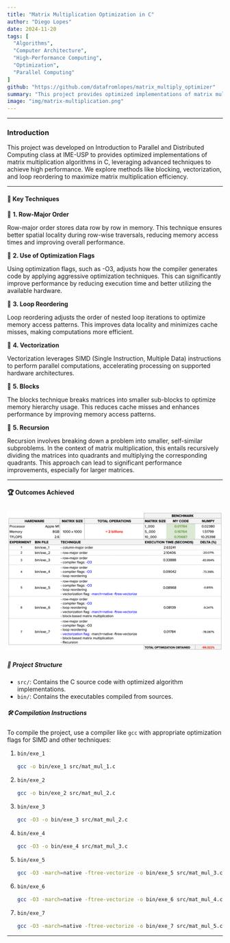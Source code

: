 ```yaml
---
title: "Matrix Multiplication Optimization in C"
author: "Diego Lopes"
date: 2024-11-20
tags: [
  "Algorithms",
  "Computer Architecture",
  "High-Performance Computing", 
  "Optimization", 
  "Parallel Computing"
]
github: "https://github.com/datafromlopes/matrix_multiply_optimizer"
summary: "This project provides optimized implementations of matrix multiplication algorithms in C."
image: "img/matrix-multiplication.png"
---
```


---

### Introduction 

This project was developed on Introduction to Parallel and Distributed Computing class at IME-USP to provides optimized implementations of matrix multiplication algorithms in C, leveraging advanced techniques to achieve high performance. We explore methods like blocking, vectorization, and loop reordering to maximize matrix multiplication efficiency.

---

#### 🌟 Key Techniques

🔹 **1. Row-Major Order**

Row-major order stores data row by row in memory. This technique ensures better spatial locality during row-wise traversals, reducing memory access times and improving overall performance.

🔹 **2. Use of Optimization Flags**

Using optimization flags, such as -O3, adjusts how the compiler generates code by applying aggressive optimization techniques. This can significantly improve performance by reducing execution time and better utilizing the available hardware.

🔹 **3. Loop Reordering**

Loop reordering adjusts the order of nested loop iterations to optimize memory access patterns. This improves data locality and minimizes cache misses, making computations more efficient.

🔹 **4. Vectorization**

Vectorization leverages SIMD (Single Instruction, Multiple Data) instructions to perform parallel computations, accelerating processing on supported hardware architectures.

🔹 **5. Blocks**

The blocks technique breaks matrices into smaller sub-blocks to optimize memory hierarchy usage. This reduces cache misses and enhances performance by improving memory access patterns.

🔹 **5. Recursion**

Recursion involves breaking down a problem into smaller, self-similar subproblems. In the context of matrix multiplication, this entails recursively dividing the matrices into quadrants and multiplying the corresponding quadrants. This approach can lead to significant performance improvements, especially for larger matrices.

---
#### 🏆 Outcomes Achieved
![alt text](img/benchmark.png)
---

##### 📂 Project Structure

- `src/`: Contains the C source code with optimized algorithm implementations.
- `bin/`: Contains the executables compiled from sources.

##### 🛠️ Compilation Instructions

To compile the project, use a compiler like `gcc` with appropriate optimization flags for SIMD and other techniques:

1. `bin/exe_1`
    ```bash
    gcc -o bin/exe_1 src/mat_mul_1.c
2. `bin/exe_2`
    ```bash
    gcc -o bin/exe_2 src/mat_mul_2.c
3. `bin/exe_3`
    ```bash
    gcc -O3 -o bin/exe_3 src/mat_mul_2.c
4. `bin/exe_4`
    ```bash
    gcc -O3 -o bin/exe_4 src/mat_mul_3.c
5. `bin/exe_5`
    ```bash
    gcc -O3 -march=native -ftree-vectorize -o bin/exe_5 src/mat_mul_3.c
6. `bin/exe_6`
    ```bash
    gcc -O3 -march=native -ftree-vectorize -o bin/exe_6 src/mat_mul_4.c
7. `bin/exe_7`
    ```bash
    gcc -O3 -march=native -ftree-vectorize -o bin/exe_7 src/mat_mul_5.c

---